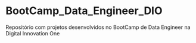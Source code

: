 # BootCamp_Data_Engineer_DIO
Repositório com projetos desenvolvidos no BootCamp de Data Engineer na Digital Innovation One
